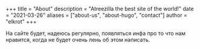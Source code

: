 +++
title = "About"
description = "Atreezilla the best site of the world!"
date = "2021-03-26"
aliases = ["about-us", "about-hugo", "contact"]
author = "elkrot"
+++

На сайте будет, надеюсь регулярно, появляться инфа про то что нам нравится, когда не будет очень лень об этом написать. 
